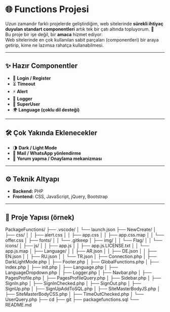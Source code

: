 # 🌐 Functions Projesi

Uzun zamandır farklı projelerde geliştirdiğim, web sitelerinde **sürekli ihtiyaç duyulan standart componentleri** artık tek bir çatı altında topluyorum. 🎯  
Bu proje bir işe değil, bir **amaca** hizmet ediyor:  
Web sitelerinde en çok kullanılan sabit parçaları (componentleri) bir araya getirip, kime ne lazımsa rahatça kullanabilmesi.

---

## ✨ Hazır Componentler
- 🔑 **Login / Register**
- ⏳ **Timeout**
- ⚡ **Alert**
- 📝 **Logger**
- 👑 **SuperUser**
- 🌍 **Language (çoklu dil desteği)**

---

## 🛠️ Çok Yakında Eklenecekler
- 🌗 **Dark / Light Mode**
- 📧 **Mail / WhatsApp yönlendirme**
- 💬 **Yorum yapma / Onaylama mekanizması**

---

## ⚙️ Teknik Altyapı
- **Backend:** PHP  
- **Frontend:** CSS, JavaScript, jQuery, Bootstrap  

---

## 📂 Proje Yapısı (örnek)
PackageFunctions/
├── .vscode/
│ └── launch.json
├── NewCreate/
│ ├── css/
│ │ ├── alert.css
│ │ ├── app.css
│ │ ├── app.css.map
│ │ └── offer.css
│ ├── fonts/
│ │ └── .gitkeep
│ ├── img/
│ │ └── Flag/
│ │ └── icons/
│ ├── js/
│ │ ├── app.js
│ │ ├── app.js.LICENSE.txt
│ │ └── app.js.map
│ ├── Language/
│ │ ├── AR.json
│ │ ├── DE.json
│ │ ├── EN.json
│ │ ├── RU.json
│ │ └── TR.json
│ ├── Connection.php
│ ├── DarkLightMode.php
│ ├── Footer.php
│ ├── GlobalFunctions.php
│ ├── index.php
│ ├── init.php
│ ├── Language.php
│ ├── LanguageDropdown.php
│ ├── Logger.php
│ ├── Navbar.php
│ ├── PagesProfile.php
│ ├── PagesProfileQuery.php
│ ├── Sidebar.php
│ ├── SignIn.php
│ ├── SignInChecked.php
│ ├── SignOut.php
│ ├── SignUp.php
│ ├── SignUpAddToSQL.php
│ ├── SiteMasterBodyJS.php
│ ├── SiteMasterBodyCSS.php
│ ├── TimeOutChecked.php
│ └── UserQuery.php
├── cd
├── git
├── packagefunctions.sql
└── README.md






